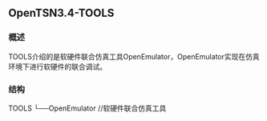## OpenTSN3.4-TOOLS

### 概述
TOOLS介绍的是软硬件联合仿真工具OpenEmulator，OpenEmulator实现在仿真环境下进行软硬件的联合调试。

### 结构
  TOOLS 
    └──OpenEmulator  //软硬件联合仿真工具